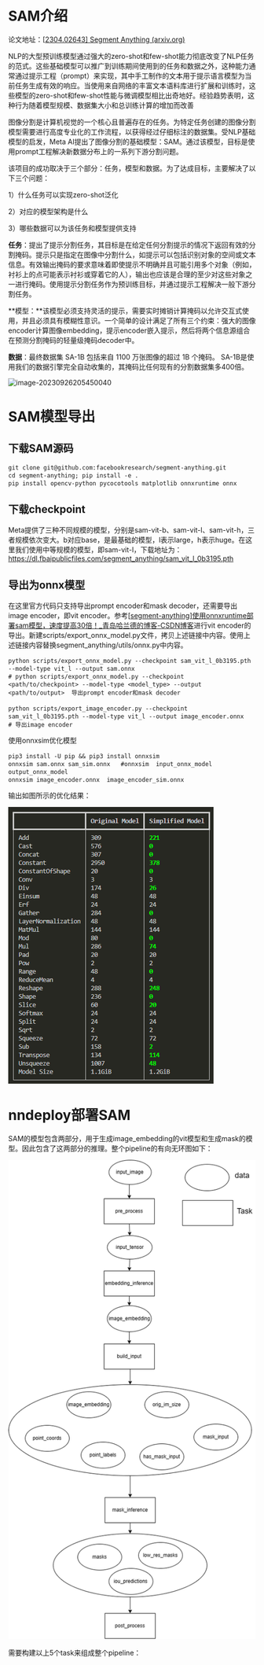 # SAM介绍

论文地址：[[2304.02643\] Segment Anything (arxiv.org)](https://arxiv.org/abs/2304.02643)

NLP的大型预训练模型通过强大的zero-shot和few-shot能力彻底改变了NLP任务的范式。这些基础模型可以推广到训练期间使用到的任务和数据之外，这种能力通常通过提示工程（prompt）来实现，其中手工制作的文本用于提示语言模型为当前任务生成有效的响应。当使用来自网络的丰富文本语料库进行扩展和训练时，这些模型的zero-shot和few-shot性能与微调模型相比出奇地好。经验趋势表明，这种行为随着模型规模、数据集大小和总训练计算的增加而改善

图像分割是计算机视觉的一个核心且普遍存在的任务。为特定任务创建的图像分割模型需要进行高度专业化的工作流程，以获得经过仔细标注的数据集。受NLP基础模型的启发，Meta AI提出了图像分割的基础模型：SAM。通过该模型，目标是使用prompt工程解决新数据分布上的一系列下游分割问题。

该项目的成功取决于三个部分：任务，模型和数据。为了达成目标，主要解决了以下三个问题：

1）什么任务可以实现zero-shot泛化

2）对应的模型架构是什么

3）哪些数据可以为该任务和模型提供支持

**任务**：提出了提示分割任务，其目标是在给定任何分割提示的情况下返回有效的分割掩码。提示只是指定在图像中分割什么，如提示可以包括识别对象的空间或文本信息。有效输出掩码的要求意味着即使提示不明确并且可能引用多个对象（例如，衬衫上的点可能表示衬衫或穿着它的人），输出也应该是合理的至少对这些对象之一进行掩码。使用提示分割任务作为预训练目标，并通过提示工程解决一般下游分割任务。

**模型：**该模型必须支持灵活的提示，需要实时摊销计算掩码以允许交互式使用，并且必须具有模糊性意识。一个简单的设计满足了所有三个约束：强大的图像encoder计算图像embedding，提示encoder嵌入提示，然后将两个信息源组合在预测分割掩码的轻量级掩码decoder中。

**数据**：最终数据集 SA-1B 包括来自 1100 万张图像的超过 1B 个掩码。 SA-1B是使用我们的数据引擎完全自动收集的，其掩码比任何现有的分割数据集多400倍。

![image-20230926205450040](../../image/image_20230926205450040.png)

# SAM模型导出

## 下载SAM源码

```shell
git clone git@github.com:facebookresearch/segment-anything.git
cd segment-anything; pip install -e .
pip install opencv-python pycocotools matplotlib onnxruntime onnx
```

## 下载checkpoint

Meta提供了三种不同规模的模型，分别是sam-vit-b、sam-vit-l、sam-vit-h，三者规模依次变大。b对应base，是最基础的模型，l表示large，h表示huge。在这里我们使用中等规模的模型，即sam-vit-l，下载地址为：https://dl.fbaipublicfiles.com/segment_anything/sam_vit_l_0b3195.pth

## 导出为onnx模型

在这里官方代码只支持导出prompt encoder和mask decoder，还需要导出image encoder，即vit encoder。参考[[segment-anything\]使用onnxruntime部署sam模型，速度提高30倍！_青岛哈兰德的博客-CSDN博客](https://blog.csdn.net/m0_75272311/article/details/130302448)进行vit encoder的导出。新建scripts/export_onnx_model.py文件，拷贝上述链接中内容。使用上述链接内容替换segment_anything/utils/onnx.py中内容。

```shell
python scripts/export_onnx_model.py --checkpoint sam_vit_l_0b3195.pth --model-type vit_l --output sam.onnx
# python scripts/export_onnx_model.py --checkpoint <path/to/checkpoint> --model-type <model_type> --output <path/to/output>  导出prompt encoder和mask decoder

python scripts/export_image_encoder.py --checkpoint sam_vit_l_0b3195.pth --model-type vit_l --output image_encoder.onnx
# 导出image encoder
```

使用onnxsim优化模型

```shell
pip3 install -U pip && pip3 install onnxsim
onnxsim sam.onnx sam_sim.onnx   #onnxsim  input_onnx_model   output_onnx_model
onnxsim image_encoder.onnx  image_encoder_sim.onnx
```

输出如图所示的优化结果：

![image-20230927144033791](../../image/image_20230927144033791.png)


# nndeploy部署SAM

SAM的模型包含两部分，用于生成image_embedding的vit模型和生成mask的模型。因此包含了这两部分的推理。整个pipeline的有向无环图如下：

![SAM部署pipeline](../../image/SAM_pipeline.png)

需要构建以上5个task来组成整个pipeline：

